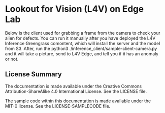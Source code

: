 # Lookout for Vision (L4V) on Edge Lab

Below is the client used for grabbing a frame from the camera to check your alien for defects.  You can run it manually after you have deployed the L4V Inference Greengrass comontent, which will install the server and the model from S3. After, run the python3 ./inference_client/sample-client-camera.py and it will take a picture, send to L4V Edge, and tell you if it has an anomaly or not. 



## License Summary

The documentation is made available under the Creative Commons Attribution-ShareAlike 4.0 International License. See the LICENSE file.

The sample code within this documentation is made available under the MIT-0 license. See the LICENSE-SAMPLECODE file.